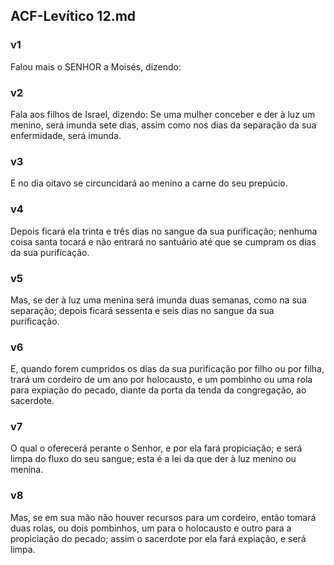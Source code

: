 ## ACF-Levítico 12.md
### v1
 Falou mais o SENHOR a Moisés, dizendo:
### v2
 Fala aos filhos de Israel, dizendo: Se uma mulher conceber e der à luz um menino, será imunda sete dias, assim como nos dias da separação da sua enfermidade, será imunda.
### v3
 E no dia oitavo se circuncidará ao menino a carne do seu prepúcio.
### v4
 Depois ficará ela trinta e três dias no sangue da sua purificação; nenhuma coisa santa tocará e não entrará no santuário até que se cumpram os dias da sua purificação.
### v5
 Mas, se der à luz uma menina será imunda duas semanas, como na sua separação; depois ficará sessenta e seis dias no sangue da sua purificação.
### v6
 E, quando forem cumpridos os dias da sua purificação por filho ou por filha, trará um cordeiro de um ano por holocausto, e um pombinho ou uma rola para expiação do pecado, diante da porta da tenda da congregação, ao sacerdote.
### v7
 O qual o oferecerá perante o Senhor, e por ela fará propiciação; e será limpa do fluxo do seu sangue; esta é a lei da que der à luz menino ou menina.
### v8
 Mas, se em sua mão não houver recursos para um cordeiro, então tomará duas rolas, ou dois pombinhos, um para o holocausto e outro para a propiciação do pecado; assim o sacerdote por ela fará expiação, e será limpa.
